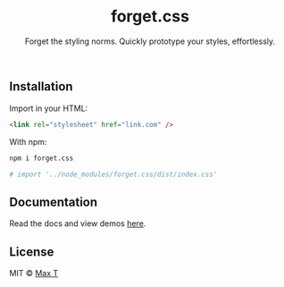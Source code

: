 <div align="center">
    <h1>forget.css</h1>
    <p>Forget the styling norms. Quickly prototype your styles, effortlessly.</p>
    <br>
</div>

## Installation

Import in your HTML:

```html
<link rel="stylesheet" href="link.com" />
```

With npm:

```bash
npm i forget.css

# import '../node_modules/forget.css/dist/index.css'
```

## Documentation

Read the docs and view demos [here](https://maxson52.github.io/forget.css).

## License

MIT © [Max T](https://github.com/maxson52)
